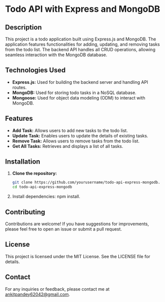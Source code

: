 # Todo API with Express and MongoDB

## Description
This project is a todo application built using Express.js and MongoDB. The application features functionalities for adding, updating, and removing tasks from the todo list. The backend API handles all CRUD operations, allowing seamless interaction with the MongoDB database. 

## Technologies Used
- **Express.js:** Used for building the backend server and handling API routes.
- **MongoDB:** Used for storing todo tasks in a NoSQL database.
- **Mongoose:** Used for object data modeling (ODM) to interact with MongoDB.

## Features
- **Add Task:** Allows users to add new tasks to the todo list.
- **Update Task:** Enables users to update the details of existing tasks.
- **Remove Task:** Allows users to remove tasks from the todo list.
- **Get All Tasks:** Retrieves and displays a list of all tasks.

## Installation

1. **Clone the repository:**
   ```bash
   git clone https://github.com/yourusername/todo-api-express-mongodb.git
   cd todo-api-express-mongodb
2. Install dependencies:   npm install.

## Contributing
Contributions are welcome! If you have suggestions for improvements, please feel free to open an issue or submit a pull request.

## License
This project is licensed under the MIT License. See the LICENSE file for details.

## Contact
For any inquiries or feedback, please contact me at ankitpandey62042@gmail.com.
